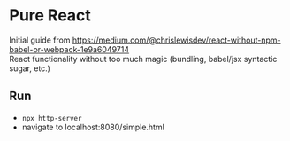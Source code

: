 # Pure React
Initial guide from https://medium.com/@chrislewisdev/react-without-npm-babel-or-webpack-1e9a6049714  
React functionality without too much magic (bundling, babel/jsx syntactic sugar, etc.)  

## Run
- `npx http-server`  
- navigate to localhost:8080/simple.html
